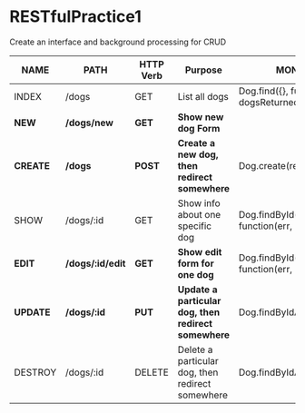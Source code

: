 # RESTfulPractice1
Create an interface and background processing for CRUD


|NAME |   PATH           | HTTP Verb  |   Purpose  | MONGOOSE METHOD|
|-----|--------------------|-----------|-----------------------|----------------------|
| INDEX   |  /dogs          |   GET     |List all dogs |Dog.find({}, function(err, dogsReturned){|
| **NEW**     | **/dogs/new**    |   **GET**   |**Show new dog Form**|  |
| **CREATE**  | **/dogs**      |  **POST**  |**Create a new dog, then redirect somewhere** | Dog.create(req.body.dog, function(err, |
| SHOW    |  /dogs/:id      |   GET     |Show info about one specific dog | Dog.findById(req.params.id, function(err, |
| **EDIT**    |  **/dogs/:id/edit** |   **GET**     |**Show edit form for one dog** | Dog.findById(req.params.id, function(err, |
| **UPDATE**  |  **/dogs/:id**      |   **PUT**     |**Update a particular dog, then redirect somewhere** | Dog.findByIdAndUpdate(req.params.id, |
| DESTROY |  /dogs/:id      |   DELETE  |Delete a particular dog, then redirect somewhere | Dog.findByIdAndRemove(req.params.id, |



